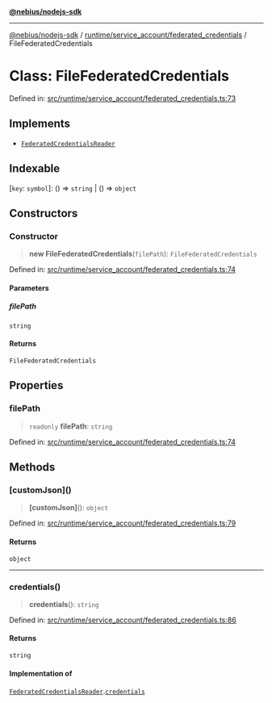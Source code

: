 [**@nebius/nodejs-sdk**](../../../../README.md)

***

[@nebius/nodejs-sdk](../../../../README.md) / [runtime/service\_account/federated\_credentials](../README.md) / FileFederatedCredentials

# Class: FileFederatedCredentials

Defined in: [src/runtime/service\_account/federated\_credentials.ts:73](https://github.com/nebius/nodejs-sdk/blob/a37d220b2851e3bf0d396cb03828d544f584df45/src/runtime/service_account/federated_credentials.ts#L73)

## Implements

- [`FederatedCredentialsReader`](../interfaces/FederatedCredentialsReader.md)

## Indexable

\[`key`: `symbol`\]: () => `string` \| () => `object`

## Constructors

### Constructor

> **new FileFederatedCredentials**(`filePath`): `FileFederatedCredentials`

Defined in: [src/runtime/service\_account/federated\_credentials.ts:74](https://github.com/nebius/nodejs-sdk/blob/a37d220b2851e3bf0d396cb03828d544f584df45/src/runtime/service_account/federated_credentials.ts#L74)

#### Parameters

##### filePath

`string`

#### Returns

`FileFederatedCredentials`

## Properties

### filePath

> `readonly` **filePath**: `string`

Defined in: [src/runtime/service\_account/federated\_credentials.ts:74](https://github.com/nebius/nodejs-sdk/blob/a37d220b2851e3bf0d396cb03828d544f584df45/src/runtime/service_account/federated_credentials.ts#L74)

## Methods

### \[customJson\]()

> **\[customJson\]**(): `object`

Defined in: [src/runtime/service\_account/federated\_credentials.ts:79](https://github.com/nebius/nodejs-sdk/blob/a37d220b2851e3bf0d396cb03828d544f584df45/src/runtime/service_account/federated_credentials.ts#L79)

#### Returns

`object`

***

### credentials()

> **credentials**(): `string`

Defined in: [src/runtime/service\_account/federated\_credentials.ts:86](https://github.com/nebius/nodejs-sdk/blob/a37d220b2851e3bf0d396cb03828d544f584df45/src/runtime/service_account/federated_credentials.ts#L86)

#### Returns

`string`

#### Implementation of

[`FederatedCredentialsReader`](../interfaces/FederatedCredentialsReader.md).[`credentials`](../interfaces/FederatedCredentialsReader.md#credentials)
